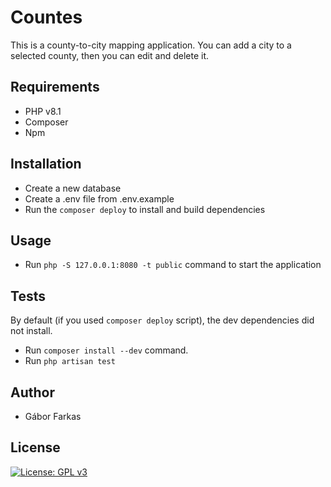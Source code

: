 # Countes
This is a county-to-city mapping application. You can add a city to a selected county, then you can edit and delete it.

## Requirements

- PHP v8.1
- Composer
- Npm

## Installation

- Create a new database
- Create a .env file from .env.example
- Run the `composer deploy` to install and build dependencies

## Usage
- Run `php -S 127.0.0.1:8080 -t public` command to start the application

## Tests
By default (if you used `composer deploy` script), the dev dependencies did not install. 
- Run `composer install --dev` command.
- Run `php artisan test`

## Author
* Gábor Farkas
## License
[![License: GPL v3](https://img.shields.io/badge/License-GPLv3-blue.svg)](https://www.gnu.org/licenses/gpl-3.0)
